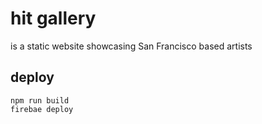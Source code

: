 # hit gallery
is a static website showcasing San Francisco based artists

## deploy
    npm run build
    firebae deploy
